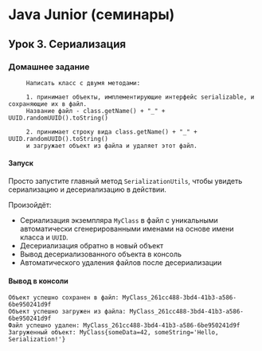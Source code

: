 # Java Junior (семинары)
## Урок 3. Сериализация

### Домашнее задание
```
     Написать класс с двумя методами:
     
     1. принимает объекты, имплементирующие интерфейс serializable, и сохраняющие их в файл.
     Название файл - class.getName() + "_" + UUID.randomUUID().toString()
     
     2. принимает строку вида class.getName() + "_" + UUID.randomUUID().toString() 
     и загружает объект из файла и удаляет этот файл.
```

#### Запуск
Просто запустите главный метод `SerializationUtils`, чтобы увидеть сериализацию и десериализацию в действии.

Произойдёт:

- Сериализация экземпляра `MyClass` в файл с уникальными автоматически сгенерированными именами на основе имени класса и `UUID`.
- Десериализация обратно в новый объект
- Вывод десериализованного объекта в консоль
- Автоматического удаления файлов после десериализации

#### Вывод в консоли
```
Объект успешно сохранен в файл: MyClass_261cc488-3bd4-41b3-a586-6be950241d9f
Объект успешно загружен из файла: MyClass_261cc488-3bd4-41b3-a586-6be950241d9f
Файл успешно удален: MyClass_261cc488-3bd4-41b3-a586-6be950241d9f
Загруженный объект: MyClass{someData=42, someString='Hello, Serialization!'}
```

